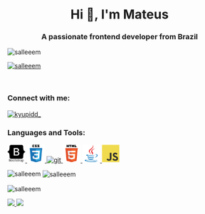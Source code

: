 <h1 align="center">Hi 👋, I'm Mateus</h1>
<h3 align="center">A passionate frontend developer from Brazil</h3>

<p align="left"> <img src="https://komarev.com/ghpvc/?username=salleeem&label=Profile%20views&color=0e75b6&style=flat" alt="salleeem" /> </p>

<p align="left"> <a href="https://github.com/ryo-ma/github-profile-trophy"><img src="https://github-profile-trophy.vercel.app/?username=salleeem" alt="salleeem" /></a> </p>

<p align="left"> <a href="https://twitter.com/" target="blank"><img src="https://img.shields.io/twitter/follow/?logo=twitter&style=for-the-badge" alt="" /></a> </p>

<h3 align="left">Connect with me:</h3>
<p align="left">
<a href="https://instagram.com/kyupidd_" target="blank"><img align="center" src="https://raw.githubusercontent.com/rahuldkjain/github-profile-readme-generator/master/src/images/icons/Social/instagram.svg" alt="kyupidd_" height="30" width="40" /></a>
</p>

<h3 align="left">Languages and Tools:</h3>
<p align="left"> <a href="https://getbootstrap.com" target="_blank" rel="noreferrer"> <img src="https://raw.githubusercontent.com/devicons/devicon/master/icons/bootstrap/bootstrap-plain-wordmark.svg" alt="bootstrap" width="40" height="40"/> </a> <a href="https://www.w3schools.com/css/" target="_blank" rel="noreferrer"> <img src="https://raw.githubusercontent.com/devicons/devicon/master/icons/css3/css3-original-wordmark.svg" alt="css3" width="40" height="40"/> </a> <a href="https://git-scm.com/" target="_blank" rel="noreferrer"> <img src="https://www.vectorlogo.zone/logos/git-scm/git-scm-icon.svg" alt="git" width="40" height="40"/> </a> <a href="https://www.w3.org/html/" target="_blank" rel="noreferrer"> <img src="https://raw.githubusercontent.com/devicons/devicon/master/icons/html5/html5-original-wordmark.svg" alt="html5" width="40" height="40"/> </a> <a href="https://www.java.com" target="_blank" rel="noreferrer"> <img src="https://raw.githubusercontent.com/devicons/devicon/master/icons/java/java-original.svg" alt="java" width="40" height="40"/> </a> <a href="https://developer.mozilla.org/en-US/docs/Web/JavaScript" target="_blank" rel="noreferrer"> <img src="https://raw.githubusercontent.com/devicons/devicon/master/icons/javascript/javascript-original.svg" alt="javascript" width="40" height="40"/> </a> </p>

<p><img align="left" src="https://github-readme-stats.vercel.app/api/top-langs?username=salleeem&show_icons=true&locale=en&layout=compact" alt="salleeem" /></p>

<p>&nbsp;<img align="center" src="https://github-readme-stats.vercel.app/api?username=salleeem&show_icons=true&locale=en" alt="salleeem" /></p>

<p><img align="center" src="https://github-readme-streak-stats.herokuapp.com/?user=salleeem&" alt="salleeem" /></p>




<div>
<a href="https://github.com/Salleeem">
<img loading="lazy" height="180em" src="https://github-readme-stats.vercel.app/api/top-langs/?username=Salleem&layout=compact&langs_count=7&theme=dracula"/>
<img loading="lazy" height="180em" src="https://github-readme-stats.vercel.app/api?username=Salleem&show_icons=true&theme=dracula&include_all_commits=true&count_private=true"/>
</div>

